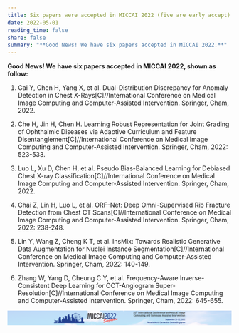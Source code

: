 ```yaml
---
title: Six papers were accepted in MICCAI 2022 (five are early accept).
date: 2022-05-01
reading_time: false
share: false
summary: "**G﻿ood News! We have six papers accepted in MICCAI 2022.**"
---
```



**G﻿ood News! We have six papers accepted in MICCAI 2022, shown as follow:**

1. <!--StartFragment-->

   Cai Y, Chen H, Yang X, et al. Dual-Distribution Discrepancy for Anomaly Detection in Chest X-Rays\[C]//International Conference on Medical Image Computing and Computer-Assisted Intervention. Springer, Cham, 2022.

   <!--EndFragment-->
2. <!--StartFragment-->

   Che H, Jin H, Chen H. Learning Robust Representation for Joint Grading of Ophthalmic Diseases via Adaptive Curriculum and Feature Disentanglement\[C]//International Conference on Medical Image Computing and Computer-Assisted Intervention. Springer, Cham, 2022: 523-533.

   <!--EndFragment-->
3. <!--StartFragment-->

   Luo L, Xu D, Chen H, et al. Pseudo Bias-Balanced Learning for Debiased Chest X-ray Classification\[C]//International Conference on Medical Image Computing and Computer-Assisted Intervention. Springer, Cham, 2022.

   <!--EndFragment-->
4. <!--StartFragment-->

   Chai Z, Lin H, Luo L, et al. ORF-Net: Deep Omni-Supervised Rib Fracture Detection from Chest CT Scans\[C]//International Conference on Medical Image Computing and Computer-Assisted Intervention. Springer, Cham, 2022: 238-248.

   <!--EndFragment-->
5. <!--StartFragment-->

   Lin Y, Wang Z, Cheng K T, et al. InsMix: Towards Realistic Generative Data Augmentation for Nuclei Instance Segmentation\[C]//International Conference on Medical Image Computing and Computer-Assisted Intervention. Springer, Cham, 2022: 140-149.

   <!--EndFragment-->
6. <!--StartFragment-->

   Zhang W, Yang D, Cheung C Y, et al. Frequency-Aware Inverse-Consistent Deep Learning for OCT-Angiogram Super-Resolution\[C]//International Conference on Medical Image Computing and Computer-Assisted Intervention. Springer, Cham, 2022: 645-655.

   <!--EndFragment-->

![](miccai-2022.png)